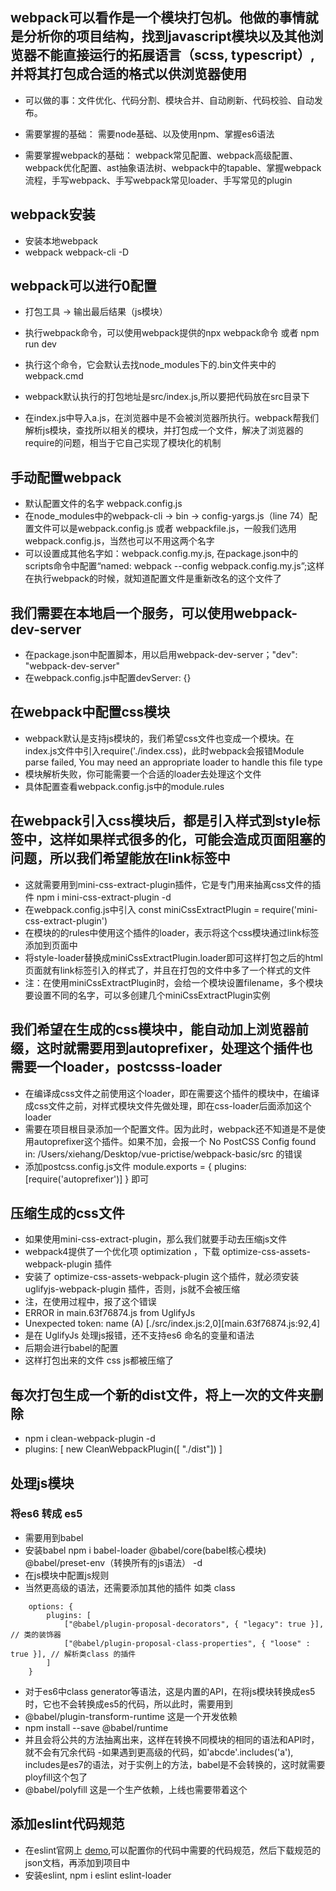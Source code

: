 ## webpack可以看作是一个模块打包机。他做的事情就是分析你的项目结构，找到javascript模块以及其他浏览器不能直接运行的拓展语言（scss, typescript）,并将其打包成合适的格式以供浏览器使用

- 可以做的事：文件优化、代码分割、模块合并、自动刷新、代码校验、自动发布。

- 需要掌握的基础： 需要node基础、以及使用npm、掌握es6语法

- 需要掌握webpack的基础： webpack常见配置、webpack高级配置、webpack优化配置、ast抽象语法树、webpack中的tapable、掌握webpack流程，手写webpack、手写webpack常见loader、手写常见的plugin

## webpack安装
- 安装本地webpack
- webpack webpack-cli -D

## webpack可以进行0配置
- 打包工具 -> 输出最后结果（js模块）

- 执行webpack命令，可以使用webpack提供的npx webpack命令 或者 npm run dev
- 执行这个命令，它会默认去找node_modules下的.bin文件夹中的webpack.cmd
- webpack默认执行的打包地址是src/index.js,所以要把代码放在src目录下

- 在index.js中导入a.js，在浏览器中是不会被浏览器所执行。webpack帮我们解析js模块，查找所以相关的模块，并打包成一个文件，解决了浏览器的require的问题，相当于它自己实现了模块化的机制

## 手动配置webpack

- 默认配置文件的名字 webpack.config.js
- 在node_modules中的webpack-cli -> bin -> config-yargs.js（line 74）配置文件可以是webpack.config.js 或者 webpackfile.js，一般我们选用webpack.config.js，当然也可以不用这两个名字
- 可以设置成其他名字如：webpack.config.my.js, 在package.json中的scripts命令中配置“named: webpack --config webpack.config.my.js”;这样在执行webpack的时候，就知道配置文件是重新改名的这个文件了


## 我们需要在本地启一个服务，可以使用webpack-dev-server

- 在package.json中配置脚本，用以启用webpack-dev-server；"dev": "webpack-dev-server"
- 在webpack.config.js中配置devServer: {}

## 在webpack中配置css模块

- webpack默认是支持js模块的，我们希望css文件也变成一个模块。在index.js文件中引入require('./index.css)，此时webpack会报错Module parse failed, You may need an appropriate loader to handle this file type
- 模块解析失败，你可能需要一个合适的loader去处理这个文件
- 具体配置查看webpack.config.js中的module.rules


## 在webpack引入css模块后，都是引入样式到style标签中，这样如果样式很多的化，可能会造成页面阻塞的问题，所以我们希望能放在link标签中
- 这就需要用到mini-css-extract-plugin插件，它是专门用来抽离css文件的插件 npm i mini-css-extract-plugin -d
- 在webpack.config.js中引入 const miniCssExtractPlugin = require('mini-css-extract-plugin')
- 在模块的的rules中使用这个插件的loader，表示将这个css模块通过link标签添加到页面中
- 将style-loader替换成miniCssExtractPlugin.loader即可这样打包之后的html页面就有link标签引入的样式了，并且在打包的文件中多了一个样式的文件
- 注：在使用miniCssExtractPlugin时，会给一个模块设置filename，多个模块要设置不同的名字，可以多创建几个miniCssExtractPlugin实例

## 我们希望在生成的css模块中，能自动加上浏览器前缀，这时就需要用到autoprefixer，处理这个插件也需要一个loader，postcsss-loader
- 在编译成css文件之前使用这个loader，即在需要这个插件的模块中，在编译成css文件之前，对样式模块文件先做处理，即在css-loader后面添加这个loader
- 需要在项目根目录添加一个配置文件。因为此时，webpack还不知道是不是使用autoprefixer这个插件。如果不加，会报一个 No PostCSS Config found in: /Users/xiehang/Desktop/vue-prictise/webpack-basic/src 的错误
- 添加postcss.config.js文件  module.exports = { plugins: [require('autoprefixer')] } 即可

## 压缩生成的css文件
- 如果使用mini-css-extract-plugin，那么我们就要手动去压缩js文件
- webpack4提供了一个优化项 optimization ，下载 optimize-css-assets-webpack-plugin 插件
- 安装了 optimize-css-assets-webpack-plugin 这个插件，就必须安装 uglifyjs-webpack-plugin 插件，否则，js就不会被压缩
- 注，在使用过程中，报了这个错误
- ERROR in main.63f76874.js from UglifyJs
- Unexpected token: name (A) [./src/index.js:2,0][main.63f76874.js:92,4]
- 是在 UglifyJs 处理js报错，还不支持es6 命名的变量和语法
- 后期会进行babel的配置
- 这样打包出来的文件 css js都被压缩了

## 每次打包生成一个新的dist文件，将上一次的文件夹删除
- npm i clean-webpack-plugin -d
- plugins: [ new CleanWebpackPlugin([ "./dist"]) ]

## 处理js模块
### 将es6 转成 es5

- 需要用到babel
- 安装babel  npm i babel-loader @babel/core(babel核心模块) @babel/preset-env（转换所有的js语法）  -d
- 在js模块中配置js规则
- 当然更高级的语法，还需要添加其他的插件 如类 class
```
    options: {
        plugins: [
            ["@babel/plugin-proposal-decorators", { "legacy": true }], // 类的装饰器
            ["@babel/plugin-proposal-class-properties", { "loose" : true }], // 解析类class 的插件
        ]
    }
```

- 对于es6中class generator等语法，这是内置的API，在将js模块转换成es5时，它也不会转换成es5的代码，所以此时，需要用到
- @babel/plugin-transform-runtime 这是一个开发依赖
- npm install --save @babel/runtime
- 并且会将公共的方法抽离出来，这样在转换不同模块的相同的语法和API时，就不会有冗余代码
-如果遇到更高级的代码，如'abcde'.includes('a'), includes是es7的语法，对于实例上的方法，babel是不会转换的，这时就需要ployfill这个包了
- @babel/polyfill 这是一个生产依赖，上线也需要带着这个

## 添加eslint代码规范
- 在eslint官网上 [demo](https://eslint.org/demo/),可以配置你的代码中需要的代码规范，然后下载规范的json文档，再添加到项目中
- 安装eslint, npm i eslint eslint-loader


